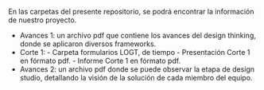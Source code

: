 En las carpetas del presente repositorio, se podrá encontrar la información de nuestro proyecto.
- Avances 1: un archivo pdf que contiene los avances del design thinking, donde se aplicaron diversos frameworks.
- Corte 1:
      - Carpeta formularios LOGT, de tiempo
      - Presentación Corte 1 en fórmato pdf.
      - Informe Corte 1 en fórmato pdf. 
- Avances 2: un archivo pdf donde se puede observar la etapa de design studio, detallando la visión de la solución de cada miembro del equipo.
